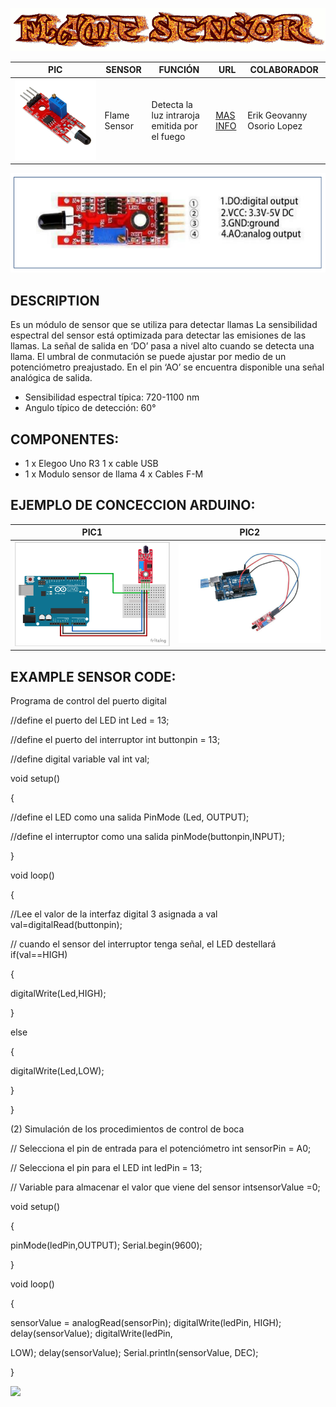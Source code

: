 ![](FlameSensor.gif)

PIC | SENSOR | FUNCIÓN | URL | COLABORADOR
------------ | -------------| -------------| -------------| -------------
![](FSENSOR.jpg) | Flame Sensor | Detecta la luz intraroja emitida por el fuego | [MAS INFO](https://arduinomodules.info/ky-026-flame-sensor-module/#:~:text=KY-026%20Flame%20Sensor%20Module%20for%20Arduino%20detects%20infrared%20light,used%20in%20fire%20detection%20systems.) | Erik Geovanny Osorio Lopez

![](pic2f.PNG)

## DESCRIPTION
Es un módulo de sensor que se utiliza para detectar llamas La sensibilidad espectral del sensor está
optimizada para detectar las emisiones de las llamas. La señal de salida en ‘DO’ pasa a nivel alto cuando
se detecta una llama. El umbral de conmutación se puede ajustar por medio de un potenciómetro preajustado.
En el pin ‘AO’ se encuentra disponible una señal analógica de salida.

- Sensibilidad espectral típica: 720-1100 nm
- Angulo típico de detección: 60°

## COMPONENTES:
- 1 x Elegoo Uno R3 1 x cable USB
- 1 x Modulo sensor de llama 4 x Cables F-M

## EJEMPLO DE CONCECCION ARDUINO:

PIC1 | PIC2 |
------------ | -------------|
![](flamArd.png) | ![](pic3f.PNG)


## EXAMPLE SENSOR CODE:
Programa de control del puerto digital

//define el puerto del LED int Led = 13;

//define el puerto del interruptor int buttonpin = 13;

//define digital variable val int val;

void setup()

{

//define el LED como una salida PinMode (Led, OUTPUT);

//define el interruptor como una salida pinMode(buttonpin,INPUT);

}

void loop()

{

//Lee el valor de la interfaz digital 3 asignada a val val=digitalRead(buttonpin);

// cuando el sensor del interruptor tenga señal, el LED destellará if(val==HIGH)

{

digitalWrite(Led,HIGH);

}

else

{

digitalWrite(Led,LOW);

}

}

(2) Simulación de los procedimientos de control de boca

// Selecciona el pin de entrada para el potenciómetro int sensorPin = A0;

// Selecciona el pin para el LED int ledPin = 13;


// Variable para almacenar el valor que viene del sensor intsensorValue =0;

void setup()

{


pinMode(ledPin,OUTPUT); Serial.begin(9600);

}

void loop()



{

sensorValue = analogRead(sensorPin); digitalWrite(ledPin, HIGH); delay(sensorValue); digitalWrite(ledPin,

LOW); delay(sensorValue); Serial.println(sensorValue, DEC);

}

![](pic4.PNG)



